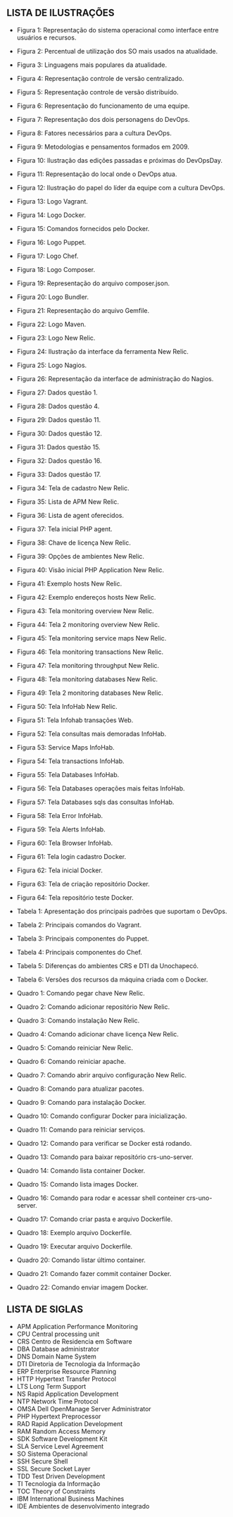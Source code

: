 
LISTA DE ILUSTRAÇÕES
---------------------

 - Figura 1: Representação do sistema operacional como interface entre usuários e recursos.
 - Figura 2: Percentual de utilização dos SO mais usados na atualidade.
 - Figura 3: Linguagens mais populares da atualidade.
 - Figura 4: Representação controle de versão centralizado.
 - Figura 5: Representação controle de versão distribuído.
 - Figura 6: Representação do funcionamento de uma equipe.
 - Figura 7: Representação dos dois personagens do DevOps.
 - Figura 8: Fatores necessários para a cultura DevOps.
 - Figura 9: Metodologias e pensamentos formados em 2009.
 - Figura 10: Ilustração das edições passadas e próximas do DevOpsDay.
 - Figura 11: Representação do local onde o DevOps atua.
 - Figura 12: Ilustração do papel do líder da equipe com a cultura DevOps.
 - Figura 13: Logo Vagrant.
 - Figura 14: Logo Docker.
 - Figura 15: Comandos fornecidos pelo Docker.
 - Figura 16: Logo Puppet.
 - Figura 17: Logo Chef.
 - Figura 18: Logo Composer.
 - Figura 19: Representação do arquivo composer.json.
 - Figura 20: Logo Bundler.
 - Figura 21: Representação do arquivo Gemfile.
 - Figura 22: Logo Maven.
 - Figura 23: Logo New Relic.
 - Figura 24: Ilustração da interface da ferramenta New Relic.
 - Figura 25: Logo Nagios.
 - Figura 26: Representação da interface de administração do Nagios.
 - Figura 27: Dados questão 1.
 - Figura 28: Dados questão 4.
 - Figura 29: Dados questão 11.
 - Figura 30: Dados questão 12.
 - Figura 31: Dados questão 15.
 - Figura 32: Dados questão 16.
 - Figura 33: Dados questão 17.
 - Figura 34: Tela de cadastro New Relic.
 - Figura 35: Lista de APM New Relic.
 - Figura 36: Lista de agent oferecidos.
 - Figura 37: Tela inicial PHP agent.
 - Figura 38: Chave de licença New Relic.
 - Figura 39: Opções de ambientes New Relic.
 - Figura 40: Visão inicial PHP Application New Relic.
 - Figura 41: Exemplo hosts New Relic.
 - Figura 42: Exemplo endereços hosts New Relic.
 - Figura 43: Tela monitoring overview New Relic.
 - Figura 44: Tela 2 monitoring overview New Relic.
 - Figura 45: Tela monitoring service maps New Relic.
 - Figura 46: Tela monitoring transactions New Relic.
 - Figura 47: Tela monitoring throughput New Relic.
 - Figura 48: Tela monitoring databases New Relic.
 - Figura 49: Tela 2 monitoring databases New Relic.
 - Figura 50: Tela InfoHab New Relic.
 - Figura 51: Tela Infohab transações Web.
 - Figura 52: Tela consultas mais demoradas InfoHab.
 - Figura 53: Service Maps InfoHab.
 - Figura 54: Tela transactions InfoHab.
 - Figura 55: Tela Databases InfoHab.
 - Figura 56: Tela Databases operações mais feitas InfoHab.
 - Figura 57: Tela Databases sqls das consultas InfoHab.
 - Figura 58: Tela Error InfoHab.
 - Figura 59: Tela Alerts InfoHab.
 - Figura 60: Tela Browser InfoHab.
 - Figura 61: Tela login cadastro Docker.
 - Figura 62: Tela inicial Docker.
 - Figura 63: Tela de criação repositório Docker.
 - Figura 64: Tela repositório teste Docker.

 - Tabela 1: Apresentação dos principais padrões que suportam o DevOps.
 - Tabela 2: Principais comandos do Vagrant.
 - Tabela 3: Principais componentes do Puppet.
 - Tabela 4: Principais componentes do Chef.
 - Tabela 5: Diferenças do ambientes CRS e DTI da Unochapecó.
 - Tabela 6: Versões dos recursos da máquina criada com o Docker.

 - Quadro 1: Comando pegar chave New Relic.
 - Quadro 2: Comando adicionar repositório New Relic.
 - Quadro 3: Comando instalação New Relic.
 - Quadro 4: Comando adicionar chave licença New Relic.
 - Quadro 5: Comando reiniciar New Relic.
 - Quadro 6: Comando reiniciar apache.
 - Quadro 7: Comando abrir arquivo configuração New Relic.
 - Quadro 8: Comando para atualizar pacotes.
 - Quadro 9: Comando para instalação Docker.
 - Quadro 10: Comando configurar Docker para inicialização.
 - Quadro 11: Comando para reiniciar serviços.
 - Quadro 12: Comando para verificar se Docker está rodando.
 - Quadro 13: Comando para baixar repositório crs-uno-server.
 - Quadro 14: Comando lista container Docker.
 - Quadro 15: Comando lista images Docker.
 - Quadro 16: Comando para rodar e acessar shell conteiner crs-uno-server.
 - Quadro 17: Comando criar pasta e arquivo Dockerfile.
 - Quadro 18: Exemplo arquivo Dockerfile.
 - Quadro 19: Executar arquivo Dockerfile.
 - Quadro 20: Comando listar último container.
 - Quadro 21: Comando fazer commit container Docker.
 - Quadro 22: Comando enviar imagem Docker.

LISTA DE SIGLAS
----------------

 - APM		Application Performance Monitoring
 - CPU 		Central processing unit
 - CRS 		Centro de Residencia em Software
 - DBA 		Database administrator
 - DNS 		Domain Name System
 - DTI 		Diretoria de Tecnologia da Informação
 - ERP 		Enterprise Resource Planning
 - HTTP		Hypertext Transfer Protocol 
 - LTS 		Long Term Support
 - NS 		Rapid Application Development
 - NTP 		Network Time Protocol 
 - OMSA 	Dell OpenManage Server Administrator
 - PHP 		Hypertext Preprocessor
 - RAD 		Rapid Application Development
 - RAM 		Random Access Memory
 - SDK 		Software Development Kit
 - SLA 		Service Level Agreement 
 - SO 		Sistema Operacional
 - SSH 		Secure Shell
 - SSL 		Secure Socket Layer
 - TDD 		Test Driven Development
 - TI 		Tecnologia da Informação
 - TOC 		Theory of Constraints
 - IBM 		International Business Machines
 - IDE 		Ambientes de desenvolvimento integrado
